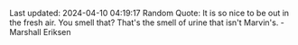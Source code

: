 Last updated: 2024-04-10 04:19:17
Random Quote: It is so nice to be out in the fresh air. You smell that? That's the smell of urine that isn't Marvin's. - Marshall Eriksen
